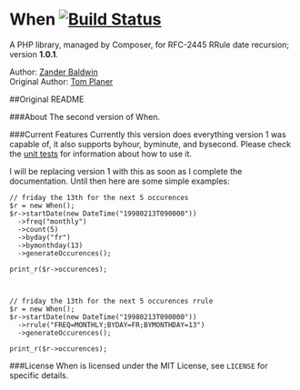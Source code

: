 # When [![Build Status](https://travis-ci.org/mynameiszanders/when.png?branch=master)](https://travis-ci.org/mynameiszanders/when)

A PHP library, managed by Composer, for RFC-2445 RRule date recursion; version **1.0.1**.

Author: [Zander Baldwin](https://github.com/mynameiszanders)<br />
Original Author: [Tom Planer](https://github.com/tplaner)

##Original README

###About
The second version of When.

###Current Features
Currently this version does everything version 1 was capable of, it also supports byhour, byminute, and bysecond. Please check the [unit tests](https://github.com/tplaner/When/tree/develop/tests) for information about how to use it.

I will be replacing version 1 with this as soon as I complete the documentation. Until then here are some simple examples:

    // friday the 13th for the next 5 occurences
    $r = new When();
    $r->startDate(new DateTime("19980213T090000"))
      ->freq("monthly")
      ->count(5)
      ->byday("fr")
      ->bymonthday(13)
      ->generateOccurences();

    print_r($r->occurences);



    // friday the 13th for the next 5 occurences rrule
    $r = new When();
    $r->startDate(new DateTime("19980213T090000"))
      ->rrule("FREQ=MONTHLY;BYDAY=FR;BYMONTHDAY=13")
      ->generateOccurences();

    print_r($r->occurences);

###License
When is licensed under the MIT License, see `LICENSE` for specific details.
